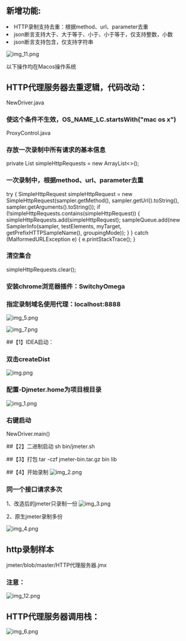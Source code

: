 
## 新增功能:
<li>HTTP录制支持去重：根据method、url、parameter去重
<li>json断言支持大于、大于等于、小于、小于等于，仅支持整数，小数
<li>json断言支持包含，仅支持字符串

![img_11.png](img_11.png)


以下操作均在Macos操作系统
<br/>
## HTTP代理服务器去重逻辑，代码改动：
NewDriver.java
### 使这个条件不生效，OS_NAME_LC.startsWith("mac os x")

ProxyControl.java

### 存放一次录制中所有请求的基本信息
private List<SimpleHttpRequest> simpleHttpRequests = new ArrayList<>();

### 一次录制中，根据method、url、parameter去重
try {
SimpleHttpRequest simpleHttpRequest = new SimpleHttpRequest(sampler.getMethod(), sampler.getUrl().toString(), sampler.getArguments().toString());
if (!simpleHttpRequests.contains(simpleHttpRequest)) {
simpleHttpRequests.add(simpleHttpRequest);
sampleQueue.add(new SamplerInfo(sampler, testElements, myTarget, getPrefixHTTPSampleName(), groupingMode));
}
} catch (MalformedURLException e) {
e.printStackTrace();
}

### 清空集合
simpleHttpRequests.clear();

### 安装chrome浏览器插件：SwitchyOmega

### 指定录制域名使用代理：localhost:8888

![img_5.png](img_5.png)


![img_7.png](img_7.png)

##【1】IDEA启动：
### 双击createDist
![img.png](img.png)

### 配置-Djmeter.home为项目根目录
![img_1.png](img_1.png)

### 右键启动
NewDriver.main()

##【2】二进制启动
sh bin/jmeter.sh

##【3】打包
tar -czf jmeter-bin.tar.gz bin lib

##【4】开始录制
![img_2.png](img_2.png)

### 同一个接口请求多次
1、改造后的jmeter只录制一份
![img_3.png](img_3.png)

2、原生jmeter录制多份

![img_4.png](img_4.png)


## http录制样本
jmeter/blob/master/HTTP代理服务器.jmx
### 注意：
![img_12.png](img_12.png)

## HTTP代理服务器调用栈：
![img_6.png](img_6.png)
